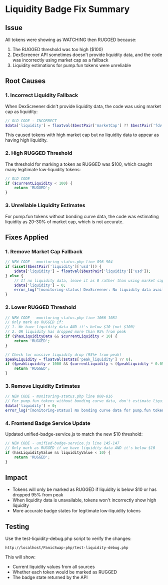 # Liquidity Badge Fix Summary

## Issue
All tokens were showing as WATCHING then RUGGED because:
1. The RUGGED threshold was too high ($100)
2. DexScreener API sometimes doesn't provide liquidity data, and the code was incorrectly using market cap as a fallback
3. Liquidity estimations for pump.fun tokens were unreliable

## Root Causes

### 1. Incorrect Liquidity Fallback
When DexScreener didn't provide liquidity data, the code was using market cap as liquidity:
```php
// OLD CODE - INCORRECT
$data['liquidity'] = floatval($bestPair['marketCap'] ?? $bestPair['fdv'] ?? 0);
```
This caused tokens with high market cap but no liquidity data to appear as having high liquidity.

### 2. High RUGGED Threshold
The threshold for marking a token as RUGGED was $100, which caught many legitimate low-liquidity tokens:
```php
// OLD CODE
if ($currentLiquidity < 100) {
    return 'RUGGED';
}
```

### 3. Unreliable Liquidity Estimates
For pump.fun tokens without bonding curve data, the code was estimating liquidity as 20-30% of market cap, which is not accurate.

## Fixes Applied

### 1. Remove Market Cap Fallback
```php
// NEW CODE - monitoring-status.php line 896-904
if (isset($bestPair['liquidity']['usd'])) {
    $data['liquidity'] = floatval($bestPair['liquidity']['usd']);
} else {
    // If no liquidity data, leave it as 0 rather than using market cap
    $data['liquidity'] = 0;
    error_log("[monitoring-status] DexScreener: No liquidity data available for pair");
}
```

### 2. Lower RUGGED Threshold
```php
// NEW CODE - monitoring-status.php line 1066-1081
// Only mark as RUGGED if:
// 1. We have liquidity data AND it's below $10 (not $100)
// 2. OR liquidity has dropped more than 95% from peak
if ($hasLiquidityData && $currentLiquidity < 10) {
    return 'RUGGED';
}

// Check for massive liquidity drop (95%+ from peak)
$peakLiquidity = floatval($stats['peak_liquidity'] ?? 0);
if ($peakLiquidity > 1000 && $currentLiquidity < ($peakLiquidity * 0.05)) {
    return 'RUGGED';
}
```

### 3. Remove Liquidity Estimates
```php
// NEW CODE - monitoring-status.php line 808-816
// For pump.fun tokens without bonding curve data, don't estimate liquidity
$data['liquidity'] = 0;
error_log("[monitoring-status] No bonding curve data for pump.fun token - liquidity unknown");
```

### 4. Frontend Badge Service Update
Updated unified-badge-service.js to match the new $10 threshold:
```javascript
// NEW CODE - unified-badge-service.js line 145-147
// Only mark as RUGGED if we have liquidity data AND it's below $10
if (hasLiquidityValue && liquidityValue < 10) {
    return 'RUGGED';
}
```

## Impact
- Tokens will only be marked as RUGGED if liquidity is below $10 or has dropped 95% from peak
- When liquidity data is unavailable, tokens won't incorrectly show high liquidity
- More accurate badge states for legitimate low-liquidity tokens

## Testing
Use the test-liquidity-debug.php script to verify the changes:
```
http://localhost/PanicSwap-php/test-liquidity-debug.php
```

This will show:
- Current liquidity values from all sources
- Whether each token would be marked as RUGGED
- The badge state returned by the API